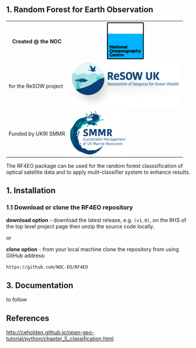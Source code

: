 ## 1. Random Forest for Earth Observation

<table>
  <tr>
    <th>Created @ the NOC</th>
    <th><img src="/docs/images/NOC_logo.png" width="100"></th>
  </tr>
  <tr>
    <td>for the ReSOW project</td>
    <td><img src="/docs/images/ReSOW_logo.png" width="300"></td>
  </tr>
  <tr>
    <td>Funded by UKRI SMMR</td>
    <td><img src="/docs/images/SMMR_logo.png" width="150"></td>
  </tr>
</table>

The RF4EO package can be used for the random forest classsification of optical satellite data and to apply mulit-classifier system to enhance results. 


## 1. Installation

### 1.1 Download or clone the **RF4EO** repository

**download option** - download the latest release, e.g. `(v1.0)`, on the RHS of the top level project page then unzip the source code locally.

or

**clone option** - from your local machine clone the repository from using GitHub address:

    https://github.com/NOC-EO/RF4EO




## 3. Documentation

to follow



## References

 http://ceholden.github.io/open-geo-tutorial/python/chapter_5_classification.html
